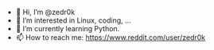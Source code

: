 - 👋 Hi, I’m @zedr0k
- 👀 I’m interested in Linux, coding, ...
- 🌱 I’m currently learning Python.
- 📫 How to reach me: https://www.reddit.com/user/zedr0k

<!---
zedr0k/zedr0k is a ✨ special ✨ repository because its `README.md` (this file) appears on your GitHub profile.
You can click the Preview link to take a look at your changes.
--->
